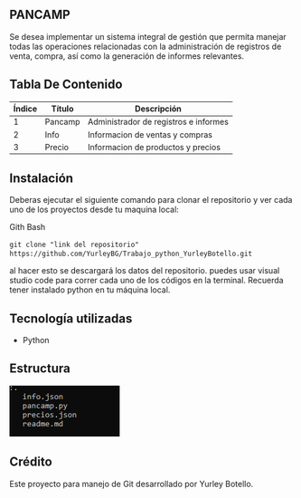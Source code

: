 ## PANCAMP

 Se desea implementar un sistema integral de gestión que permita manejar todas las operaciones relacionadas con la administración de registros de venta, compra, así como la generación de informes relevantes.

## Tabla De Contenido
| Índice | Título |Descripción|
|--|------|------|
| 1 | Pancamp|Administrador de registros e informes |
| 2 | Info | Informacion de ventas y compras|
| 3 | Precio | Informacion de productos y precios|

## Instalación

Deberas ejecutar el siguiente comando para clonar el repositorio y ver cada uno de los proyectos  desde tu maquina local:
 
Gith Bash

~~~ 
git clone "link del repositorio" https://github.com/YurleyBG/Trabajo_python_YurleyBotello.git
~~~
al hacer esto se descargará  los datos del repositorio. puedes usar visual studio code para correr cada uno de los códigos en la terminal.
Recuerda tener instalado python en tu máquina local.

 ## Tecnología utilizadas

+ Python

## Estructura 
![alt text](pincture/image.png)

## Crédito 
Este  proyecto para manejo de Git desarrollado por Yurley Botello.